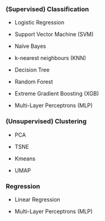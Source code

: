 ### (Supervised) Classification

- Logistic Regression

- Support Vector Machine (SVM)

- Naïve Bayes

- k-nearest neighbours (KNN)

- Decision Tree

- Random Forest

- Extreme Gradient Boosting (XGB)

- Multi-Layer Perceptrons (MLP)

### (Unsupervised) Clustering

- PCA

- TSNE

- Kmeans

- UMAP

### Regression

- Linear Regression

- Multi-Layer Perceptrons (MLP)
